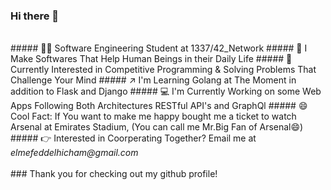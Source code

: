 ### Hi there 👋

<!--
**hel-mefe/hel-mefe** is a ✨ _special_ ✨ repository because its `README.md` (this file) appears on your GitHub profile.

Here are some ideas to get you started:

- 🔭 I’m currently working on some big projects with Python, Flask and Django ...
- 🌱 I’m currently learning Python and Golang ...
- 👯 I’m looking to collaborate on ...
- 🤔 I’m looking for help with ...
- 💬 Ask me about ...
- 📫 How to reach me: ...
- 😄 Pronouns: ...
- ⚡ Fun fact: ...
-->
</br>
##### 👨‍💻  Software Engineering Student at 1337/42_Network
##### 🤖  I Make Softwares That Help Human Beings in their Daily Life
##### 🦾  Currently Interested in Competitive Programming & Solving Problems That Challenge Your Mind
##### ↗️  I'm Learning Golang at The Moment in addition to Flask and Django 
##### 💻  I'm Currently Working on some Web Apps Following Both Architectures RESTful API's and GraphQl
##### 😄  Cool Fact: If You want to make me happy bought me a ticket to watch Arsenal at Emirates Stadium, (You can call me Mr.Big Fan of Arsenal😄)
##### 👉  Interested in Coorperating Together? Email me at <i>elmefeddelhicham@gmail.com</i>

</br>
</br>
### Thank you for checking out my github profile!
